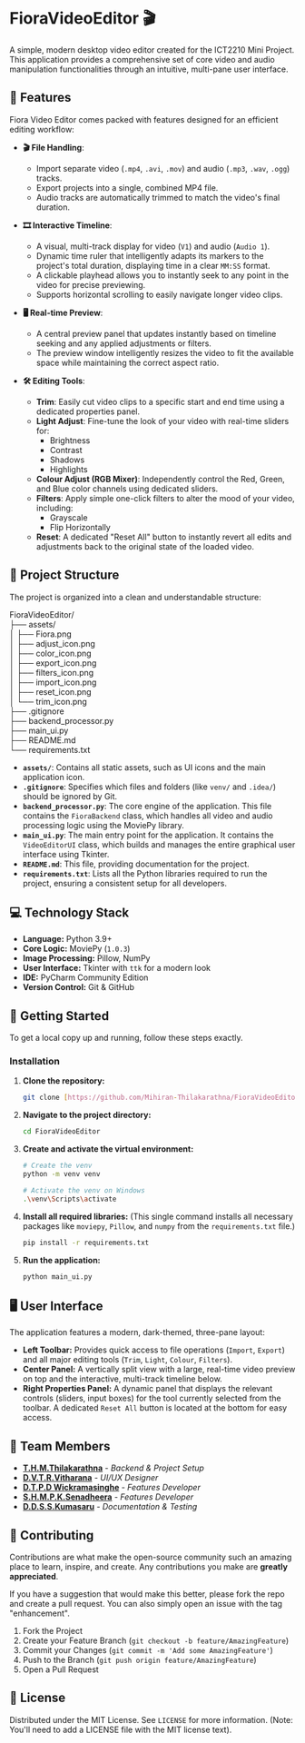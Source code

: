 # FioraVideoEditor 🎬

A simple, modern desktop video editor created for the ICT2210 Mini Project. This application provides a comprehensive set of core video and audio manipulation functionalities through an intuitive, multi-pane user interface.

## 🌟 Features

Fiora Video Editor comes packed with features designed for an efficient editing workflow:

* **🎬 File Handling**:
    * Import separate video (`.mp4`, `.avi`, `.mov`) and audio (`.mp3`, `.wav`, `.ogg`) tracks.
    * Export projects into a single, combined MP4 file.
    * Audio tracks are automatically trimmed to match the video's final duration.

* **🎞️ Interactive Timeline**:
    * A visual, multi-track display for video (`V1`) and audio (`Audio 1`).
    * Dynamic time ruler that intelligently adapts its markers to the project's total duration, displaying time in a clear `MM:SS` format.
    * A clickable playhead allows you to instantly seek to any point in the video for precise previewing.
    * Supports horizontal scrolling to easily navigate longer video clips.

* **🖥️ Real-time Preview**:
    * A central preview panel that updates instantly based on timeline seeking and any applied adjustments or filters.
    * The preview window intelligently resizes the video to fit the available space while maintaining the correct aspect ratio.

* **🛠️ Editing Tools**:
    * **Trim**: Easily cut video clips to a specific start and end time using a dedicated properties panel.
    * **Light Adjust**: Fine-tune the look of your video with real-time sliders for:
        * Brightness
        * Contrast
        * Shadows
        * Highlights
    * **Colour Adjust (RGB Mixer)**: Independently control the Red, Green, and Blue color channels using dedicated sliders.
    * **Filters**: Apply simple one-click filters to alter the mood of your video, including:
        * Grayscale
        * Flip Horizontally
    * **Reset**: A dedicated "Reset All" button to instantly revert all edits and adjustments back to the original state of the loaded video.

## 📁 Project Structure

The project is organized into a clean and understandable structure:

FioraVideoEditor/    
├── assets/           
│   ├── Fiora.png   
│   ├── adjust_icon.png   
│   ├── color_icon.png   
│   ├── export_icon.png   
│   ├── filters_icon.png    
│   ├── import_icon.png   
│   ├── reset_icon.png   
│   └── trim_icon.png      
├── .gitignore   
├── backend_processor.py   
├── main_ui.py   
├── README.md   
└── requirements.txt    


* **`assets/`**: Contains all static assets, such as UI icons and the main application icon.
* **`.gitignore`**: Specifies which files and folders (like `venv/` and `.idea/`) should be ignored by Git.
* **`backend_processor.py`**: The core engine of the application. This file contains the `FioraBackend` class, which handles all video and audio processing logic using the MoviePy library.
* **`main_ui.py`**: The main entry point for the application. It contains the `VideoEditorUI` class, which builds and manages the entire graphical user interface using Tkinter.
* **`README.md`**: This file, providing documentation for the project.
* **`requirements.txt`**: Lists all the Python libraries required to run the project, ensuring a consistent setup for all developers.

## 💻 Technology Stack

- **Language:** Python 3.9+
- **Core Logic:** MoviePy (`1.0.3`)
- **Image Processing:** Pillow, NumPy
- **User Interface:** Tkinter with `ttk` for a modern look
- **IDE:** PyCharm Community Edition
- **Version Control:** Git & GitHub

## 🚀 Getting Started

To get a local copy up and running, follow these steps exactly.

### Installation

1.  **Clone the repository:**
    ```bash
    git clone [https://github.com/Mihiran-Thilakarathna/FioraVideoEditor.git](https://github.com/Mihiran-Thilakarathna/FioraVideoEditor.git)
    ```

2.  **Navigate to the project directory:**
    ```bash
    cd FioraVideoEditor
    ```

3.  **Create and activate the virtual environment:**
    ```bash
    # Create the venv
    python -m venv venv

    # Activate the venv on Windows
    .\venv\Scripts\activate
    ```

4.  **Install all required libraries:**
    (This single command installs all necessary packages like `moviepy`, `Pillow`, and `numpy` from the `requirements.txt` file.)
    ```bash
    pip install -r requirements.txt
    ```

5.  **Run the application:**
    ```bash
    python main_ui.py
    ```
    
## 🖥️ User Interface

The application features a modern, dark-themed, three-pane layout:

* **Left Toolbar:** Provides quick access to file operations (`Import`, `Export`) and all major editing tools (`Trim`, `Light`, `Colour`, `Filters`).
* **Center Panel:** A vertically split view with a large, real-time video preview on top and the interactive, multi-track timeline below.
* **Right Properties Panel:** A dynamic panel that displays the relevant controls (sliders, input boxes) for the tool currently selected from the toolbar. A dedicated `Reset All` button is located at the bottom for easy access.

## 👥 Team Members

* **[T.H.M.Thilakarathna](https://github.com/Mihiran-Thilakarathna)** - *Backend & Project Setup*
* **[D.V.T.R.Vitharana](https://github.com/Thinuka2835)** - *UI/UX Designer*
* **[D.T.P.D Wickramasinghe](https://github.com/Tharinda-Pamindu)** - *Features Developer*
* **[S.H.M.P.K.Senadheera](https://github.com/Piyumanjalee)** - *Features Developer*
* **[D.D.S.S.Kumasaru](https://github.com/Dilakshi13)** - *Documentation & Testing*

## 🤝 Contributing

Contributions are what make the open-source community such an amazing place to learn, inspire, and create. Any contributions you make are **greatly appreciated**.

If you have a suggestion that would make this better, please fork the repo and create a pull request. You can also simply open an issue with the tag "enhancement".

1.  Fork the Project
2.  Create your Feature Branch (`git checkout -b feature/AmazingFeature`)
3.  Commit your Changes (`git commit -m 'Add some AmazingFeature'`)
4.  Push to the Branch (`git push origin feature/AmazingFeature`)
5.  Open a Pull Request

## 📜 License

Distributed under the MIT License. See `LICENSE` for more information. (Note: You'll need to add a LICENSE file with the MIT license text).
